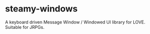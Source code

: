 # steamy-windows
A keyboard driven Message Window / Windowed UI library for LOVE. Suitable for JRPGs.

